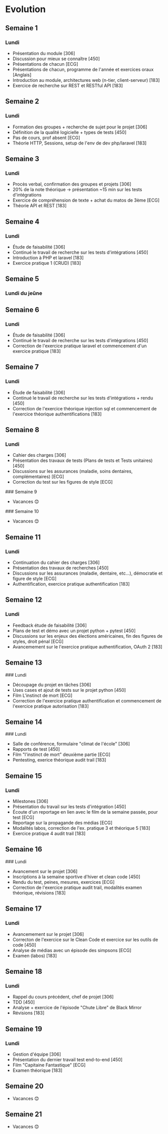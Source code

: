 # Evolution

## Semaine 1

### Lundi
- Présentation du module [306]
- Discussion pour mieux se connaître [450]
- Présentations de chacun [ECG]
- Présentations de chacun, programme de l'année et exercices oraux [Anglais]
- Introduction au module, architectures web (n-tier, client-serveur) [183]
- Exercice de recherche sur REST et RESTful API [183]

## Semaine 2

### Lundi
- Formation des groupes + recherche de sujet pour le projet [306]
- Définition de la qualité logicielle + types de tests [450]
- Pas de cours, prof absent [ECG]
- Théorie HTTP, Sessions, setup de l'env de dev php/laravel [183]

## Semaine 3

### Lundi
- Procès verbal, confirmation des groupes et projets [306]
- 20% de la note théorique -> présentation ~15 min sur les tests d'intégrations
- Exercice de compréhension de texte + achat du matos de 3ème [ECG]
- Théorie API et REST [183]

## Semaine 4

### Lundi
- Étude de faisabilité [306]
- Continué le travail de recherche sur les tests d'intégrations [450]
- Introduction à PHP et laravel [183]
- Exercice pratique 1 (CRUD) [183]

## Semaine 5

### Lundi du jeûne

## Semaine 6

### Lundi
- Étude de faisabilité [306]
- Continué le travail de recherche sur les tests d'intégrations [450]
- Correction de l'exercice pratique laravel et commencement d'un exercice pratique [183]

## Semaine 7

### Lundi
- Étude de faisabilité [306]
- Continué le travail de recherche sur les tests d'intégrations + rendu [450]
- Correction de l'exercice théorique injection sql et commencement de l'exercice théorique authentifications [183]

## Semaine 8

### Lundi
- Cahier des charges [306]
- Présentation des travaux de tests (Plans de tests et Tests unitaires) [450]
- Discussions sur les assurances (maladie, soins dentaires, complémentaires) [ECG]
- Correction du test sur les figures de style [ECG]

### Semaine 9 
- Vacances 😊

### Semaine 10
- Vacances 😊

## Semaine 11

### Lundi
- Continuation du cahier des charges [306]
- Présentation des travaux de recherches [450]
- Discussions sur les assurances (maladie, dentaire, etc...), démocratie et figure de style [ECG]
- Authentification, exercice pratique authentification [183]

## Semaine 12

### Lundi
- Feedback étude de faisabilité [306]
- Plans de test et démo avec un projet python + pytest [450]
- Discussions sur les enjeux des élections américaines, fin des figures de styles, droit pénal [ECG]
- Avancemement sur le l'exercice pratique authentification, OAuth 2 [183]

## Semaine 13

### Lundi
- Découpage du projet en tâches [306]
- Uses cases et ajout de tests sur le projet python [450]
- Film L'instinct de mort [ECG]
- Correction de l'exercice pratique authentification et commencement de l'exercice pratique autorisation [183]

## Semaine 14

### Lundi
- Salle de conférence, formulaire "climat de l'école" [306]
- Rapports de test [450]
- Film "l'instinct de mort" deuxième partie [ECG]
- Pentesting, exerice théorique audit trail [183]

## Semaine 15

### Lundi
- Milestones [306]
- Présentation du travail sur les tests d'intégration [450]
- Écoute d'un reportage en lien avec le film de la semaine passée, pour test [ECG]
- Reportage sur la propagande des médias [ECG] 
- Modalités labos, correction de l'ex. pratique 3 et théorique 5 [183]
- Exercice pratique 4 audit trail [183]

## Semaine 16

### Lundi
- Avancement sur le projet [306]
- Inscriptions à la semaine sportive d'hiver et clean code [450]
- Rendu du test, peines, mesures, exercices [ECG]
- Correction de l'exercice pratique audit trail, modalités examen théorique, révisions [183]

## Semaine 17

### Lundi
- Avancemement sur le projet [306]
- Correcton de l'exercice sur le Clean Code et exercice sur les outils de code [450]
- Analyse de médias avec un épisode des simpsons [ECG]
- Examen (labos) [183]

## Semaine 18

### Lundi
- Rappel du cours précédent, chef de projet [306]
- TDD [450]
- Analyse + exercice de l'épisode "Chute Libre" de Black Mirror
- Révisions [183]

## Semaine 19

### Lundi
- Gestion d'équipe [306]
- Présentation du dernier travail test end-to-end [450]
- Film "Capitaine Fantastique" [ECG]
- Examen théorique [183]

## Semaine 20
- Vacances 😊

## Semaine 21
- Vacances 😊